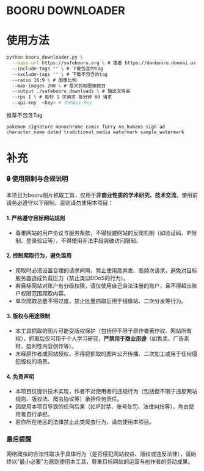 # BOORU DOWNLOADER

# 使用方法

```bash
python booru_downloader.py \
  --base-url https://safebooru.org \ # 或者 https://danbooru.donmai.us
  --include-tags "" \ # 下载包含的tag
  --exclude-tags "" \ # 下载不包含的tag
  --ratio 16:9 \ # 图像比例
  --max-images 200 \ # 最大抓取图像数目
  --output ./safebooru_downloads \ # 输出文件夹
  --rps 1 \ # 每秒 1 次请求 每分钟 60 请求
  --api-key  <key> # 你的Api-Key
```

推荐不包含Tag
```
pokemon signature monochrome comic furry no_humans sign ad character_name dated traditional_media watermark sample_watermark
```

# 补充

### 🔒 使用限制与合规说明

本项目为booru图片抓取工具，仅用于**非商业性质的学术研究、技术交流**，使用前请务必遵守以下限制，否则请勿使用本项目：

#### 1. 严格遵守目标网站规则
- 尊重网站的用户协议与服务条款，不得规避网站的反爬机制（如验证码、IP限制、登录验证等），不得使用非法手段突破访问限制。

#### 2. 控制爬取行为，避免滥用
- 爬取时必须设置合理的请求间隔，禁止使用高并发、高频次请求，避免对目标服务器造成负载压力（禁止类似DDoS的行为）。
- 若目标网站对账户有分级权限，请仅使用自己合法注册的账户，且不得超出账户权限范围爬取内容。
- 单次爬取总量不得过度，禁止批量抓取后用于镜像站、二次分发等行为。

#### 3. 版权与用途限制
- 本工具抓取的图片可能受版权保护（包括但不限于原作者著作权、网站所有权），抓取后仅可用于个人学习研究，**严禁用于商业用途**（如售卖、广告素材、盈利性内容创作等）。
- 未经原作者或网站授权，不得将抓取的图片公开传播、二次加工或用于任何侵犯版权的场景。

#### 4. 免责声明
- 本项目仅提供技术实现，作者不对使用者的违规行为（包括但不限于违反网站规则、版权法、爬虫协议等）承担任何责任。
- 因使用本项目导致的任何后果（如IP封禁、账号处罚、法律纠纷等），均由使用者自行承担。
- 若你所在地区的法律禁止此类爬虫行为，请勿使用本项目。

### 最后提醒
网络爬虫的合法性取决于具体行为（是否侵犯网站权益、版权或违反法律），请始终以"最小必要"为原则使用本工具，尊重目标网站的运营与创作者的劳动成果。
